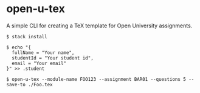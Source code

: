 # open-u-tex

A simple CLI for creating a TeX template for Open University assignments.

```shell
$ stack install

$ echo "{
  fullName = "Your name",
  studentId = "Your student id",
  email = "Your email"
}" >> .student

$ open-u-tex --module-name FOO123 --assignment BAR01 --questions 5 --save-to ./Foo.tex
```
